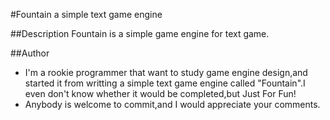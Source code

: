 #Fountain
	a simple text game engine

##Description
	Fountain is a simple game engine for text game.

##Author
* I'm a rookie programmer that want to study game engine design,and started it from writting a simple text game engine called "Fountain".I even don't know whether it would be completed,but Just For Fun!
* Anybody is welcome to commit,and I would appreciate your comments.
